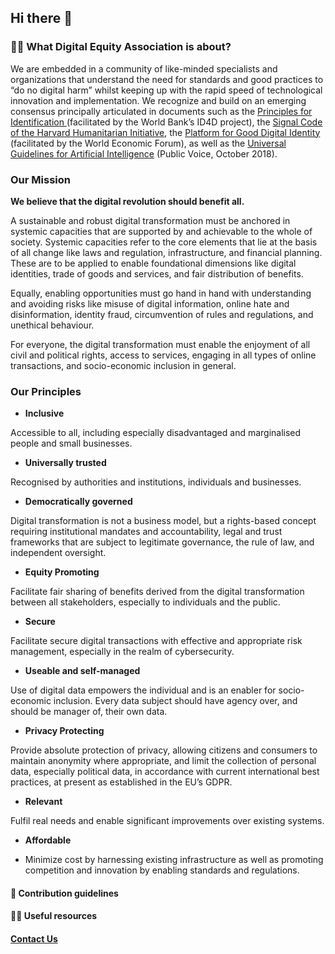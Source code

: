 ## Hi there 👋

### 🙋‍♀️ What Digital Equity Association is about?

We are embedded in a community of like-minded specialists and organizations that understand the need for standards and good practices to “do no digital harm” whilst keeping up with the rapid speed of technological innovation and implementation. We recognize and build on an emerging consensus principally articulated in documents such as the [Principles for Identification ](https://id4d.worldbank.org/principles)(facilitated by the World Bank’s ID4D project), the [Signal Code of the Harvard Humanitarian Initiative](https://signalcode.org/), the [Platform for Good Digital Identity](https://www.weforum.org/projects/digital-identity) (facilitated by the World Economic Forum), as well as the [Universal Guidelines for Artificial Intelligence](https://thepublicvoice.org/ai-universal-guidelines/) (Public Voice, October 2018).

### Our Mission

**We believe that the digital revolution should benefit all.** 

A sustainable and robust digital transformation must be anchored in systemic capacities that are supported by and achievable to the whole of society. Systemic capacities refer to the core elements that lie at the basis of all change like laws and regulation, infrastructure, and financial planning. These are to be applied to enable foundational dimensions like digital identities, trade of goods and services, and fair distribution of benefits.  

Equally, enabling opportunities must go hand in hand with understanding and avoiding risks like misuse of digital information, online hate and disinformation, identity fraud, circumvention of rules and regulations, and unethical behaviour.    

For everyone, the digital transformation must enable the enjoyment of all civil and political rights, access to services, engaging in all types of online transactions, and socio-economic inclusion in general.     

### Our Principles

- **Inclusive**

Accessible to all, including especially disadvantaged and marginalised people and small businesses.

- **Universally trusted**

Recognised by authorities and institutions, individuals and businesses. 

- **Democratically governed**

Digital transformation is not a business model, but a rights-based concept requiring institutional mandates and accountability, legal and trust frameworks that are subject to legitimate governance, the rule of law, and independent oversight.

- **Equity Promoting**

Facilitate fair sharing of benefits derived from the digital transformation between all stakeholders, especially to individuals and the public.

- **Secure**

Facilitate secure digital transactions with effective and appropriate risk management, especially in the realm of cybersecurity.

- **Useable and self-managed**

Use of digital data empowers the individual and is an enabler for socio-economic inclusion. Every data subject should have agency over, and should be manager of, their own data.

- **Privacy Protecting**

Provide absolute protection of privacy, allowing citizens and consumers to maintain anonymity where appropriate, and limit the collection of personal data, especially political data, in accordance with current international best practices, at present as established in the EU’s GDPR.

- **Relevant**

Fulfil real needs and enable significant improvements over existing systems.

- **Affordable**

- Minimize cost by harnessing existing infrastructure as well as promoting competition and innovation by enabling standards and regulations.


#### 🌈 Contribution guidelines


#### 👩‍💻 Useful resources 



#### [Contact Us](https://d-eq.org/contact-us)

